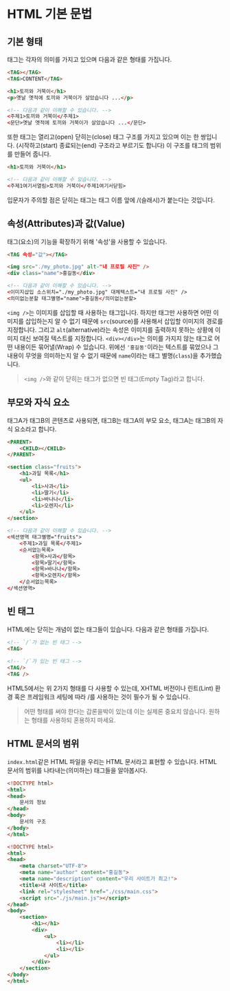 # HTML 기본 문법

## 기본 형태

태그는 각자의 의미를 가지고 있으며 다음과 같은 형태를 가집니다. 

```html
<TAG></TAG>
<TAG>CONTENT</TAG>
```

```html
<h1>토끼와 거북이</h1>
<p>옛날 옛적에 토끼와 거북이가 살았습니다 ...</p>

<!-- 다음과 같이 이해할 수 있습니다. -->
<주제1>토끼와 거북이</주제1>
<문단>옛날 옛적에 토끼와 거북이가 살았습니다 ...</문단>
```

또한 태그는 열리고(open) 닫히는(close) 태그 구조를 가지고 있으며 이는 한 쌍입니다. 
(시작하고(start) 종료되는(end) 구조라고 부르기도 합니다)
이 구조를 태그의 범위를 만들어 줍니다. 

```html
<h1>토끼와 거북이</h1>

<!-- 다음과 같이 이해할 수 있습니다. -->
<주제1여기서열림>토끼와 거북이</주제1여기서닫힘>
```

입문자가 주의할 점은 닫히는 태그는 태그 이름 앞에 /(슬래시)가 붙는다는 것입니다. 



## 속성(Attributes)과 값(Value)

태그(요소)의 기능을 확장하기 위해 '속성'을 사용할 수 있습니다. 

```html
<TAG 속성="값"></TAG>
```

```html
<img src="./my_photo.jpg" alt-"내 프로필 사진" />
<div class="name">홍길동</div>

<!-- 다음과 같이 이해할 수 있습니다. -->
<이미지삽입 소스위치="./my_photo.jpg" 대체텍스트="내 프로필 사진" />
<의미없는분할 태그별명="name">홍길동</의미없는분할>
```

`<img />`는 이미지를 삽입할 때 사용하는 태그입니다.
하지만 태그만 사용하면 어떤 이미지를 삽입하는지 알 수 없기 때문에 `src`(source)를 사용해서 삽입할 이미지의 경로를 지정합니다. 그리고 `alt`(alternative)라는 속성은 이미지를 출력하지 못하는 상황에 이미지 대신 보여질 텍스트를 지정합니다. 
`<div></div>`는 의미를 가지지 않는 태그로 어떤 내용이든 묶어낼(Wrap) 수 있습니다.
위에선 `'홍길동'`이라는 텍스트를 묶었으나 그 내용이 무엇을 의미하는지 알 수 없기 때문에 `name`이라는 태그 별명(`class`)을 추가했습니다. 

> `<img />`와 같이 닫히는 태그가 없으면 빈 태그(Empty Tag)라고 합니다. 



## 부모와 자식 요소

태그A가 태그B의 콘텐츠로 사용되면, 태그B는 태그A의 부모 요소, 태그A는 태그B의 자식 요소라고 합니다. 

```html
<PARENT>
    <CHILD></CHILD>
</PARENT>
```

```html
<section class="fruits">
	<h1>과일 목록</h1>
    <ul>
        <li>사과</li>
        <li>딸기</li>
        <li>바나나</li>
        <li>오렌지</li>
    </ul>
</section>

<!-- 다음과 같이 이해할 수 있습니다. -->
<섹션영역 태그별명="fruits">
	<주제1>과일 목록</주제1>
    <순서없는목록>
    	<항목>사과</항목>
    	<항목>딸기</항목>
    	<항목>바나나</항목>
    	<항목>오렌지</항목>
    </순서없는목록>
</섹션영역>
```



## 빈 태그

HTML에는 닫히는 개념이 없는 태그들이 있습니다. 
다음과 같은 형태를 가집니다. 

```html
<!-- `/`가 없는 빈 태그 -->
<TAG>
    
<!-- `/`가 있는 빈 태그 -->
<TAG/>
<TAG />
```

HTML5에서는 위 2가지 형태를 다 사용할 수 있는데, XHTML 버전이나 린트(Lint) 환경 혹은 프레임워크 세팅에 따라 /를 사용하는 것이 필수가 될 수 있습니다. 

> 어떤 형태를 써야 한다는 갑론을박이 있는데 이는 실제론 중요치 않습니다. 원하는 형태를 사용하되 혼용하지 마세요.



## HTML 문서의 범위

`index.html`같은 HTML 파일을 우리는 HTML 문서라고 표현할 수 있습니다. 
HTML 문서의 범위를 나타내는(의미하는) 태그들을 알아봅시다. 

```html
<!DOCTYPE html>
<html>
<head>
	문서의 정보
</head>
<body>
	문서의 구조
</body>
</html>
```

```html
<!DOCTYPE html>
<html>
<head>
	<meta charset="UTF-8">
	<meta name="author" content="홍길동">
	<meta name="description" content="우리 사이트가 최고!">
	<title>내 사이트</title>
	<link rel="stylesheet" href="./css/main.css">
	<script src="./js/main.js"></script>
</head>
<body>
    <section>
    	<h1></h1>
        <div>
        	<ul>
                <li></li>
                <li></li>
            </ul>    
        </div>
    </section>
</body>
</html>
```

